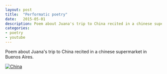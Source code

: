 ```yaml
---
layout: post
title:  "Performatic poetry"
date:   2015-05-01
description: Poem about Juana's trip to China recited in a chinese supermarket in Buenos Aires.
categories:
- poetry
- youtube
---
```


Poem about Juana's trip to China recited in a chinese supermarket in Buenos Aires.

[![China](http://img.youtube.com/vi/P0WvVOFhMvE/0.jpg)](https://www.youtube.com/watch?v=P0WvVOFhMvE "China")
